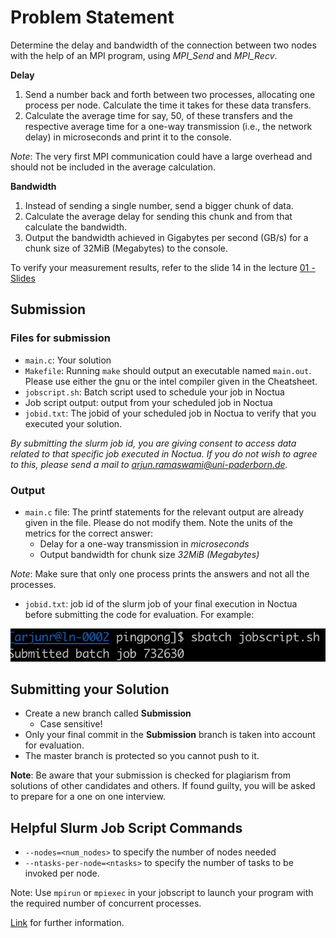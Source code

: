 # Problem Statement

Determine the delay and bandwidth of the connection between two nodes with the help of an MPI program, using *MPI_Send* and *MPI_Recv*.

**Delay**

1. Send a number back and forth between two processes, allocating one process per node. Calculate the time it takes for these data transfers. 
2. Calculate the average time for say, 50, of these transfers and the respective average time for a one-way transmission (i.e., the network delay) in microseconds and print it to the console.

*Note*: The very first MPI communication could have a large overhead and should not be included in the average calculation.

**Bandwidth**

1. Instead of sending a single number, send a bigger chunk of data.
2. Calculate the average delay for sending this chunk and from that calculate the bandwidth. 
3. Output the bandwidth achieved in Gigabytes per second (GB/s) for a chunk size of 32MiB (Megabytes) to the console.

To verify your measurement results, refer to the slide 14 in the lecture [01 - Slides](https://panda.uni-paderborn.de/mod/resource/view.php?id=762347)

## Submission

### Files for submission
* `main.c`: Your solution 
* `Makefile`: Running `make` should output an executable named `main.out`. Please use either the gnu or the intel compiler given in the Cheatsheet. 
* `jobscript.sh`: Batch script used to schedule your job in Noctua 
*  Job script output: output from your scheduled job in Noctua
* `jobid.txt`: The jobid of your scheduled job in Noctua to verify that you executed your solution. 

*By submitting the slurm job id, you are giving consent to access data related to that specific job executed in Noctua. If you do not wish to agree to this, please send a mail to arjun.ramaswami@uni-paderborn.de.*

### Output

- `main.c` file: The printf statements for the relevant output are already given in the file. Please do not modify them. Note the units of the metrics for the correct answer:
  * Delay for a one-way transmission in *microseconds*
  * Output bandwidth for chunk size *32MiB (Megabytes)*

*Note*: Make sure that only one process prints the answers and not all the processes.

- `jobid.txt`: job id of the slurm job of your final execution in Noctua before submitting the code for evaluation. For example:

![jobid](misc/jobid.png)

## Submitting your Solution
- Create a new branch called **Submission**
    - Case sensitive!
- Only your final commit in the **Submission** branch is taken into account for evaluation. 
- The master branch is protected so you cannot push to it.

**Note**: Be aware that your submission is checked for plagiarism from solutions of other candidates and others. If found guilty, you will be asked to prepare for a one on one interview. 

## Helpful Slurm Job Script Commands

* `--nodes=<num_nodes>` to specify the number of nodes needed
* `--ntasks-per-node=<ntasks>` to specify the number of tasks to be invoked per node.

Note: Use `mpirun` or `mpiexec` in your jobscript to launch your program with the required number of concurrent processes.


[Link](https://slurm.schedmd.com/sbatch.html) for further information.



